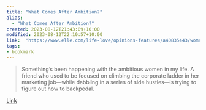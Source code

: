```yaml
---
title: "What Comes After Ambition?"
alias:
  - "What Comes After Ambition?"
created: 2023-08-12T21:43:09+10:00
modified: 2023-08-12T22:10:57+10:00
link:  "https://www.elle.com/life-love/opinions-features/a40835443/women-rejecting-traditional-ambition-2022/"
tags:
- bookmark
---
```


> Something’s been happening with the ambitious women in my life. A friend who used to be focused on climbing the corporate ladder in her marketing job—while dabbling in a series of side hustles—is trying to figure out how to backpedal.

[Link](https://www.elle.com/life-love/opinions-features/a40835443/women-rejecting-traditional-ambition-2022/)